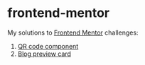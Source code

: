 # frontend-mentor

My solutions to [Frontend Mentor](https://www.frontendmentor.io/) challenges:

1. [QR code component](https://super7ramp.github.io/frontend-mentor/1-qr-code/qr-code-component-main/)
2. [Blog preview card](https://super7ramp.github.io/frontend-mentor/2-blog-preview-card/blog-preview-card-main/)
